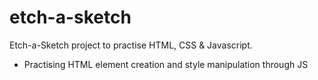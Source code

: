 # etch-a-sketch

Etch-a-Sketch project to practise HTML, CSS & Javascript.

- Practising HTML element creation and style manipulation through JS
